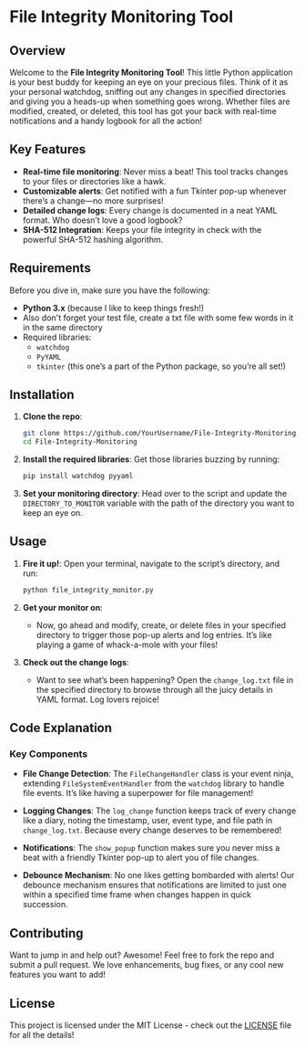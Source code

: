 #  File Integrity Monitoring Tool 

##  Overview

Welcome to the **File Integrity Monitoring Tool**! This little Python application is your best buddy for keeping an eye on your precious files. Think of it as your personal watchdog, sniffing out any changes in specified directories and giving you a heads-up when something goes wrong. Whether files are modified, created, or deleted, this tool has got your back with real-time notifications and a handy logbook for all the action!

##  Key Features

- **Real-time file monitoring**: Never miss a beat! This tool tracks changes to your files or directories like a hawk.
- **Customizable alerts**: Get notified with a fun Tkinter pop-up whenever there’s a change—no more surprises!
- **Detailed change logs**: Every change is documented in a neat YAML format. Who doesn’t love a good logbook?
- **SHA-512 Integration**: Keeps your file integrity in check with the powerful SHA-512 hashing algorithm.

##  Requirements

Before you dive in, make sure you have the following:

- **Python 3.x** (because I like to keep things fresh!)
- Also don't forget your test file, create a txt file with some few words in it in the same directory
- Required libraries:
  - `watchdog`
  - `PyYAML`
  - `tkinter` (this one’s a part of the Python package, so you’re all set!)

##  Installation

1. **Clone the repo**:
   ```bash
   git clone https://github.com/YourUsername/File-Integrity-Monitoring.git
   cd File-Integrity-Monitoring
   ```

2. **Install the required libraries**:
   Get those libraries buzzing by running:
   ```bash
   pip install watchdog pyyaml
   ```

3. **Set your monitoring directory**:
   Head over to the script and update the `DIRECTORY_TO_MONITOR` variable with the path of the directory you want to keep an eye on. 

##  Usage

1. **Fire it up!**:
   Open your terminal, navigate to the script’s directory, and run:
   ```bash
   python file_integrity_monitor.py
   ```

2. **Get your monitor on**:
   - Now, go ahead and modify, create, or delete files in your specified directory to trigger those pop-up alerts and log entries. It’s like playing a game of whack-a-mole with your files!

3. **Check out the change logs**:
   - Want to see what’s been happening? Open the `change_log.txt` file in the specified directory to browse through all the juicy details in YAML format. Log lovers rejoice!

##  Code Explanation

###  Key Components

- **File Change Detection**: 
  The `FileChangeHandler` class is your event ninja, extending `FileSystemEventHandler` from the `watchdog` library to handle file events. It’s like having a superpower for file management!

- **Logging Changes**: 
  The `log_change` function keeps track of every change like a diary, noting the timestamp, user, event type, and file path in `change_log.txt`. Because every change deserves to be remembered!

- **Notifications**: 
  The `show_popup` function makes sure you never miss a beat with a friendly Tkinter pop-up to alert you of file changes.

- **Debounce Mechanism**: 
  No one likes getting bombarded with alerts! Our debounce mechanism ensures that notifications are limited to just one within a specified time frame when changes happen in quick succession. 

##  Contributing

Want to jump in and help out? Awesome! Feel free to fork the repo and submit a pull request. We love enhancements, bug fixes, or any cool new features you want to add! 

##  License

This project is licensed under the MIT License - check out the [LICENSE](LICENSE) file for all the details!
